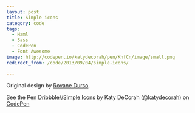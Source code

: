 ```yaml
---
layout: post
title: Simple icons
category: code
tags:
  - Haml
  - Sass
  - CodePen
  - Font Awesome
image: http://codepen.io/katydecorah/pen/KhfCn/image/small.png
redirect_from: /code/2013/09/04/simple-icons/

---
```

Original design by [Rovane Durso](http://dribbble.com/shots/1220920-Simple-Icons).

<p data-height="400" data-theme-id="97" data-slug-hash="KhfCn" data-user="katydecorah" data-default-tab="result" class='codepen'>See the Pen <a href='http://codepen.io/katydecorah/pen/KhfCn'>Dribbble//Simple Icons</a> by Katy DeCorah (<a href='http://codepen.io/katydecorah'>@katydecorah</a>) on <a href='http://codepen.io'>CodePen</a></p>